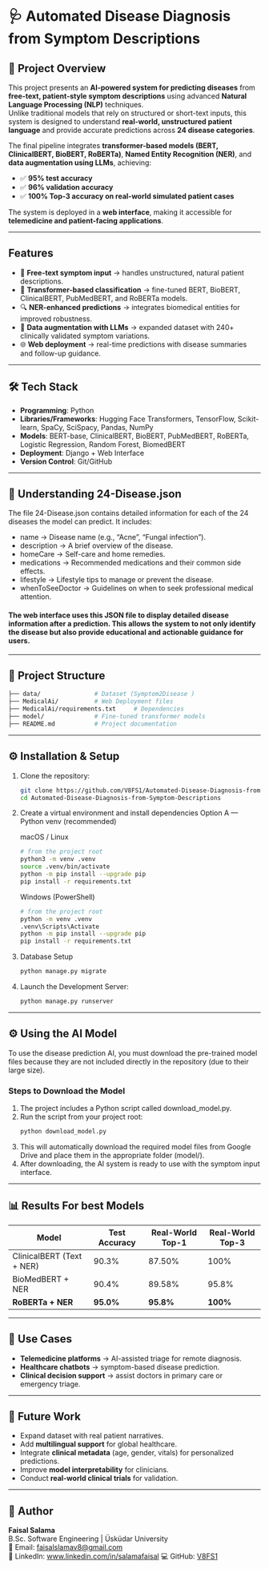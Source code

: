 # 🩺 Automated Disease Diagnosis from Symptom Descriptions

## 📌 Project Overview
This project presents an **AI-powered system for predicting diseases** from **free-text, patient-style symptom descriptions** using advanced **Natural Language Processing (NLP)** techniques.  
Unlike traditional models that rely on structured or short-text inputs, this system is designed to understand **real-world, unstructured patient language** and provide accurate predictions across **24 disease categories**.

The final pipeline integrates **transformer-based models (BERT, ClinicalBERT, BioBERT, RoBERTa)**, **Named Entity Recognition (NER)**, and **data augmentation using LLMs**, achieving:

- ✅ **95% test accuracy**  
- ✅ **96% validation accuracy**  
- ✅ **100% Top-3 accuracy on real-world simulated patient cases**

The system is deployed in a **web interface**, making it accessible for **telemedicine and patient-facing applications**.

---

##  Features
- 📝 **Free-text symptom input** → handles unstructured, natural patient descriptions.  
- 🤖 **Transformer-based classification** → fine-tuned BERT, BioBERT, ClinicalBERT, PubMedBERT, and RoBERTa models.  
- 🔍 **NER-enhanced predictions** → integrates biomedical entities for improved robustness.  
- 🧠 **Data augmentation with LLMs** → expanded dataset with 240+ clinically validated symptom variations.  
- 🌐 **Web deployment** → real-time predictions with disease summaries and follow-up guidance.  

---

## 🛠️ Tech Stack
- **Programming**: Python  
- **Libraries/Frameworks**: Hugging Face Transformers, TensorFlow, Scikit-learn, SpaCy, SciSpacy, Pandas, NumPy  
- **Models**: BERT-base, ClinicalBERT, BioBERT, PubMedBERT, RoBERTa, Logistic Regression, Random Forest, BiomedBERT  
- **Deployment**: Django + Web Interface  
- **Version Control**: Git/GitHub  

---

## 📄 Understanding 24-Disease.json
The file 24-Disease.json contains detailed information for each of the 24 diseases the model can predict. It includes:
- name → Disease name (e.g., “Acne”, “Fungal infection”).
- description → A brief overview of the disease.
- homeCare → Self-care and home remedies.
- medications → Recommended medications and their common side effects.
- lifestyle → Lifestyle tips to manage or prevent the disease.
- whenToSeeDoctor → Guidelines on when to seek professional medical attention.
  
#### The web interface uses this JSON file to display detailed disease information after a prediction. This allows the system to not only identify the disease but also provide educational and actionable guidance for users.
---

## 📂 Project Structure
```bash
├── data/               # Dataset (Symptom2Disease )  
├── MedicalAi/          # Web Deployment files
├── MedicalAi/requirements.txt     # Dependencies  
├── model/              # Fine-tuned transformer models  
├── README.md           # Project documentation  
```

---

## ⚙️ Installation & Setup

1. Clone the repository:

   ```bash
   git clone https://github.com/V8FS1/Automated-Disease-Diagnosis-from-Symptom-Descriptions.git
   cd Automated-Disease-Diagnosis-from-Symptom-Descriptions
   ```

2. Create a virtual environment and install dependencies
   Option A — Python venv (recommended)

   macOS / Linux
   ```bash
   # from the project root
   python3 -m venv .venv
   source .venv/bin/activate
   python -m pip install --upgrade pip
   pip install -r requirements.txt
   ```
   Windows (PowerShell)
   ```bash
   # from the project root
   python -m venv .venv
   .venv\Scripts\Activate
   python -m pip install --upgrade pip
   pip install -r requirements.txt

   ```
3. Database Setup
   ```bash
   python manage.py migrate
   ```
4. Launch the Development Server:
   ```bash
   python manage.py runserver
   ```

---

## ⚙️ Using the AI Model
To use the disease prediction AI, you must download the pre-trained model files because they are not included directly in the repository (due to their large size).

### Steps to Download the Model
1. The project includes a Python script called download_model.py.
2. Run the script from your project root:
   ```bash
   python download_model.py
   ```
3. This will automatically download the required model files from Google Drive and place them in the appropriate folder (model/).
4. After downloading, the AI system is ready to use with the symptom input interface.
   
---

## 📊 Results For best Models

| Model                        | Test Accuracy | Real-World Top-1 | Real-World Top-3 |
| ---------------------------- | ------------- | ---------------- | ---------------- |
| ClinicalBERT (Text + NER)    | 90.3%         | 87.50%           | 100%             |
| BioMedBERT + NER             | 90.4%         | 89.58%           | 95.8%            |
| **RoBERTa + NER**            | **95.0%**     | **95.8%**        | **100%**         |

---

## 🎯 Use Cases

* **Telemedicine platforms** → AI-assisted triage for remote diagnosis.  
* **Healthcare chatbots** → symptom-based disease prediction.  
* **Clinical decision support** → assist doctors in primary care or emergency triage.  

---

## 📖 Future Work

* Expand dataset with real patient narratives.  
* Add **multilingual support** for global healthcare.  
* Integrate **clinical metadata** (age, gender, vitals) for personalized predictions.  
* Improve **model interpretability** for clinicians.  
* Conduct **real-world clinical trials** for validation.  

---

## 👤 Author

**Faisal Salama**  
B.Sc. Software Engineering | Üsküdar University  
📧 Email: [faisalslamav8@gmail.com](mailto:faisalslamav8@gmail.com)  
🔗 LinkedIn: www.linkedin.com/in/salamafaisal 
💻 GitHub: [V8FS1](https://github.com/V8FS1)  

